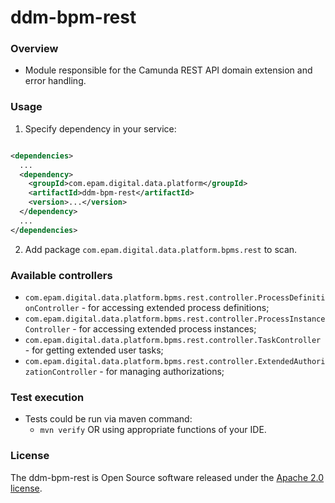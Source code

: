 # ddm-bpm-rest

### Overview

* Module responsible for the Camunda REST API domain extension and error handling.

### Usage

1. Specify dependency in your service:

```xml

<dependencies>
  ...
  <dependency>
    <groupId>com.epam.digital.data.platform</groupId>
    <artifactId>ddm-bpm-rest</artifactId>
    <version>...</version>
  </dependency>
  ...
</dependencies>
```

2. Add package `com.epam.digital.data.platform.bpms.rest` to scan.

### Available controllers

* `com.epam.digital.data.platform.bpms.rest.controller.ProcessDefinitionController` - for accessing
  extended process definitions;
* `com.epam.digital.data.platform.bpms.rest.controller.ProcessInstanceController` - for accessing
  extended process instances;
* `com.epam.digital.data.platform.bpms.rest.controller.TaskController` - for getting extended user
  tasks;
* `com.epam.digital.data.platform.bpms.rest.controller.ExtendedAuthorizationController` - for
  managing authorizations;

### Test execution

* Tests could be run via maven command:
    * `mvn verify` OR using appropriate functions of your IDE.

### License

The ddm-bpm-rest is Open Source software released under
the [Apache 2.0 license](https://www.apache.org/licenses/LICENSE-2.0).